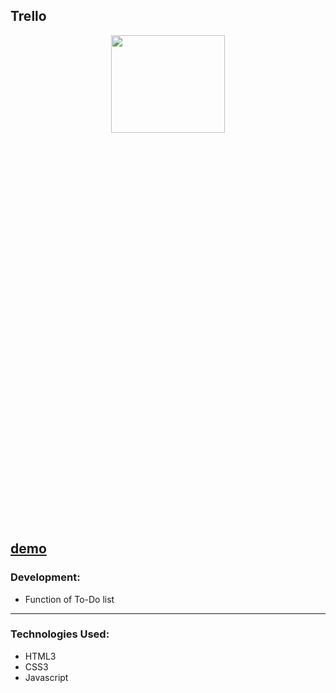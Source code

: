 <!-- ## NOTE FOR ME: JSMASTERY DASHBOARD INSTEAD WITH MINI TASKS IN IT * -->

<!--Сменить на сильный проект Pacman,ex -->

## Trello

<div align="center"><img src="" width="60%" height="20%"></img></div>

  [demo](https://juliadooby.github.io/Trello/)
---

### Development: 

* Function of To-Do list
---

### Technologies Used:

* HTML3
* CSS3
* Javascript 

